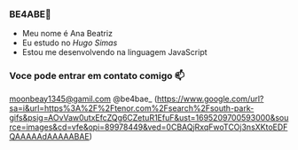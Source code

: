 ### BE4ABE💙

- Meu nome é Ana Beatriz
- Eu estudo no _Hugo Simas_
- Estou me desenvolvendo na linguagem JavaScript

### Voce pode entrar em contato comigo 📫

moonbeay1345@gamil.com
@be4bae_
 (https://www.google.com/url?sa=i&url=https%3A%2F%2Ftenor.com%2Fsearch%2Fsouth-park-gifs&psig=AOvVaw0utxEfcZQg6CZetuR1EfuF&ust=1695209700593000&source=images&cd=vfe&opi=89978449&ved=0CBAQjRxqFwoTCOj3nsXKtoEDFQAAAAAdAAAAABAE)
